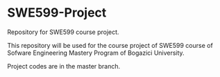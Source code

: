 # SWE599-Project
Repository for SWE599 course project.

This repository will be used for the course project of SWE599 course of Sofware Engineering Mastery Program of Bogazici University.

Project codes are in the master branch.
